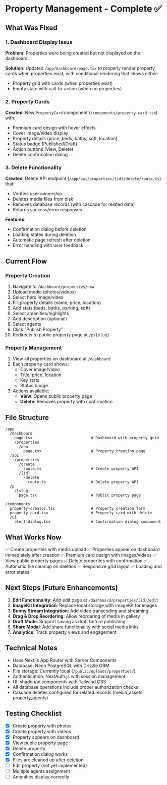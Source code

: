 # Property Management - Complete ✅

## What Was Fixed

### 1. Dashboard Display Issue
**Problem**: Properties were being created but not displayed on the dashboard.

**Solution**: Updated `/app/dashboard/page.tsx` to properly render property cards when properties exist, with conditional rendering that shows either:
- Property grid with cards (when properties exist)
- Empty state with call-to-action (when no properties)

### 2. Property Cards
**Created**: New `PropertyCard` component (`/components/property-card.tsx`) with:
- Premium card design with hover effects
- Cover image/video display
- Property details (price, beds, baths, sqft, location)
- Status badge (Published/Draft)
- Action buttons (View, Delete)
- Delete confirmation dialog

### 3. Delete Functionality
**Created**: Delete API endpoint (`/app/api/properties/[id]/delete/route.ts`) that:
- Verifies user ownership
- Deletes media files from disk
- Removes database records (with cascade for related data)
- Returns success/error responses

**Features**:
- Confirmation dialog before deletion
- Loading states during deletion
- Automatic page refresh after deletion
- Error handling with user feedback

## Current Flow

### Property Creation
1. Navigate to `/dashboard/properties/new`
2. Upload media (photos/videos)
3. Select hero image/video
4. Fill property details (name, price, location)
5. Add stats (beds, baths, parking, sqft)
6. Select amenities/highlights
7. Add description (optional)
8. Select agents
9. Click "Publish Property"
10. Redirects to public property page at `/p/[slug]`

### Property Management
1. View all properties on dashboard at `/dashboard`
2. Each property card shows:
   - Cover image/video
   - Title, price, location
   - Key stats
   - Status badge
3. Actions available:
   - **View**: Opens public property page
   - **Delete**: Removes property with confirmation

## File Structure

```
/app
  /dashboard
    page.tsx                          # Dashboard with property grid
    /properties
      /new
        page.tsx                      # Property creation page
  /api
    /properties
      /create
        route.ts                      # Create property API
      /[id]
        /delete
          route.ts                    # Delete property API
  /p
    /[slug]
      page.tsx                        # Public property page

/components
  property-creator.tsx                # Property creation form
  property-card.tsx                   # Property card with delete
  /ui
    alert-dialog.tsx                  # Confirmation dialog component
```

## What Works Now

✅ Create properties with media upload
✅ Properties appear on dashboard immediately after creation
✅ Premium card design with images/videos
✅ View public property pages
✅ Delete properties with confirmation
✅ Automatic file cleanup on deletion
✅ Responsive grid layout
✅ Loading and error states

## Next Steps (Future Enhancements)

1. **Edit Functionality**: Add edit page at `/dashboard/properties/[id]/edit`
2. **ImageKit Integration**: Replace local storage with ImageKit for images
3. **Bunny Stream Integration**: Add video transcoding and streaming
4. **Drag & Drop Reordering**: Allow reordering of media in gallery
5. **Draft Mode**: Support saving as draft before publishing
6. **Share Modal**: Add share functionality with social media links
7. **Analytics**: Track property views and engagement

## Technical Notes

- Uses Next.js App Router with Server Components
- Database: Neon PostgreSQL with Drizzle ORM
- File storage: Currently local (`/public/uploads/properties/`)
- Authentication: NextAuth.js with session management
- UI: shadcn/ui components with Tailwind CSS
- All database operations include proper authorization checks
- Cascade deletes configured for related records (media_assets, property_agents)

## Testing Checklist

- [x] Create property with photos
- [x] Create property with videos
- [x] Property appears on dashboard
- [x] View public property page
- [x] Delete property
- [x] Confirmation dialog works
- [x] Files are cleaned up after deletion
- [ ] Edit property (not yet implemented)
- [ ] Multiple agents assignment
- [ ] Amenities display correctly
